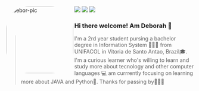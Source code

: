 
### 
 
   <img align="left" alt="debor-pic" height="180" style="border-radius:60px;" src="https://cdn.discordapp.com/attachments/780424788593082368/949807171607089162/Webp.net-gifmaker.gif">
<div> 
 <a href="https://www.instagram.com/deb0rahhh_/" target="_blank"><img src="https://img.shields.io/badge/-Instagram-%23E4405F?style=for-the-badge&logo=instagram&logoColor=white" target="_blank"></a> 
  <a href="https://www.linkedin.com/in/deborah-picado-858659232/" target="_blank"><img src="https://img.shields.io/badge/-LinkedIn-%230077B5?style=for-the-badge&logo=linkedin&logoColor=white" target="_blank"></a> 
 <a href = "mailto:deborah.oliveirapicado@gmail.com"><img src="https://img.shields.io/badge/-Gmail-%23333?style=for-the-badge&logo=gmail&logoColor=white" target="_blank"></a>
</div>
 
 <h3 align="left"> Hi there welcome! Am Deborah 👋 </h3>
 
 > I'm a 2rd year student pursing a bachelor degree in Information System 👩🏽‍💻 from UNIFACOL in Vitoria de Santo Antao, Brazil🎓. I'm a curious learner who's willing to learn and study more about tecnology and other computer languages 💻 am currrently focusing on learning more about JAVA and Python🙂. Thanks for passing by🙋🏽‍♀️
 
</div>
